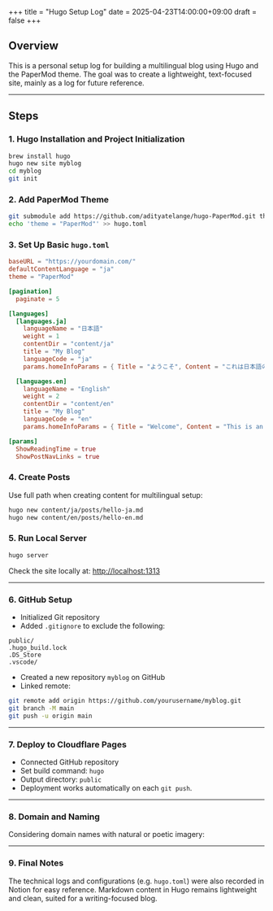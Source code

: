 +++
title = "Hugo Setup Log"
date = 2025-04-23T14:00:00+09:00
draft = false
+++

## Overview

This is a personal setup log for building a multilingual blog using Hugo and the PaperMod theme. The goal was to create a lightweight, text-focused site, mainly as a log for future reference.

---

## Steps

### 1. Hugo Installation and Project Initialization

```bash
brew install hugo
hugo new site myblog
cd myblog
git init
```

### 2. Add PaperMod Theme

```bash
git submodule add https://github.com/adityatelange/hugo-PaperMod.git themes/PaperMod
echo 'theme = "PaperMod"' >> hugo.toml
```

### 3. Set Up Basic `hugo.toml`

```toml
baseURL = "https://yourdomain.com/"
defaultContentLanguage = "ja"
theme = "PaperMod"

[pagination]
  paginate = 5

[languages]
  [languages.ja]
    languageName = "日本語"
    weight = 1
    contentDir = "content/ja"
    title = "My Blog"
    languageCode = "ja"
    params.homeInfoParams = { Title = "ようこそ", Content = "これは日本語のブログです。" }

  [languages.en]
    languageName = "English"
    weight = 2
    contentDir = "content/en"
    title = "My Blog"
    languageCode = "en"
    params.homeInfoParams = { Title = "Welcome", Content = "This is an English blog." }

[params]
  ShowReadingTime = true
  ShowPostNavLinks = true
```

### 4. Create Posts

Use full path when creating content for multilingual setup:

```bash
hugo new content/ja/posts/hello-ja.md
hugo new content/en/posts/hello-en.md
```

### 5. Run Local Server

```bash
hugo server
```

Check the site locally at: [http://localhost:1313](http://localhost:1313)

---

### 6. GitHub Setup

- Initialized Git repository
- Added `.gitignore` to exclude the following:

```
public/
.hugo_build.lock
.DS_Store
.vscode/
```

- Created a new repository `myblog` on GitHub
- Linked remote:

```bash
git remote add origin https://github.com/yourusername/myblog.git
git branch -M main
git push -u origin main
```

---

### 7. Deploy to Cloudflare Pages

- Connected GitHub repository
- Set build command: `hugo`
- Output directory: `public`
- Deployment works automatically on each `git push`.

---

### 8. Domain and Naming

Considering domain names with natural or poetic imagery:

---

### 9. Final Notes

The technical logs and configurations (e.g. `hugo.toml`) were also recorded in Notion for easy reference. Markdown content in Hugo remains lightweight and clean, suited for a writing-focused blog.